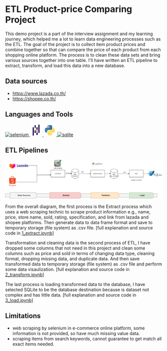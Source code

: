 # ETL Product-price Comparing Project
This demo project is a part of the interview assignment and my learning journey, which helped me a lot to learn data engineering processes such as the ETL.
The goal of the project is to collect item product prices and combine together so that can compare the price of each product from each shopping online platform.
The process is to clean these data sets and bring various sources together into one table. I'll have written an ETL pipeline to extract, transform, and load this data into a new database.

## Data sources

- https://www.lazada.co.th/
- https://shopee.co.th/

## Languages and Tools

<p align="left"> 
<a href="https://www.selenium.dev/" target="_blank" rel="noreferrer"> <img src="https://github.com/detain/svg-logos/blob/master/svg/selenium-logo.svg" alt="selenium" width="40" height="40"/> </a> 
<a href="https://pandas.pydata.org/" target="_blank" rel="noreferrer"> <img src="https://raw.githubusercontent.com/devicons/devicon/2ae2a900d2f041da66e950e4d48052658d850630/icons/pandas/pandas-original.svg" alt="pandas" width="40" height="40"/> </a> 
<a href="https://www.python.org" target="_blank" rel="noreferrer"> <img src="https://raw.githubusercontent.com/devicons/devicon/master/icons/python/python-original.svg" alt="python" width="40" height="40"/> </a> 
<a href="https://www.sqlite.org/" target="_blank" rel="noreferrer"> <img src="https://www.vectorlogo.zone/logos/sqlite/sqlite-icon.svg" alt="sqlite" width="40" height="40"/> </a> </p>

## ETL Pipelines

![plot](flow/flow-overall.drawio.png)

From the overall diagram, the first process is the Extract process which uses a web scraping technic to scrape product information e.g., name, price, store name, sold, rating, specification, and link from lazada and shopee platforms.
Then generate data to data frame format and save to temporary storage (file system) as .csv file.
[full explanation and source code in [1_extract.ipynb](src/1_extract.ipynb)]


Transformation and cleaning data is the second process of ETL, I have dropped some columns that not need in this project and clean some columns such as price and sold in terms of changing data type, cleaning format, dropping missing data, and duplicate data. And then save transformed data to temporary storage (file system) as .csv file
and perform some data visaulization.
[full explanation and source code in [2_transform.ipynb](src/2_transform.ipynb)]

The last process is loading transformed data to the database, I have selected SQLite to be the database destination because is dataset not complex and has little data.
[full explanation and source code in [3_load.ipynb](src/3_load.ipynb)]

## Limitations
- web scraping by selenium in e-commerce online platform, some information is not provided, so have much missing value data.
- scraping items from search keywords, cannot guarantee to get match all exact items needed.